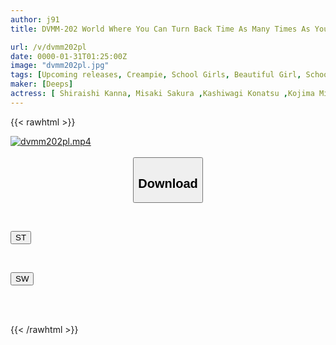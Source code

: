 ```yaml
---
author: j91
title: DVMM-202 World Where You Can Turn Back Time As Many Times As You Want. With The Time Leap Ability You Can Rape And Cum Inside And Make It All Seem Like It Never Happened, So You Can Do Whatever You Want To The Girls In Your Class!

url: /v/dvmm202pl
date: 0000-01-31T01:25:00Z
image: "dvmm202pl.jpg"
tags: [Upcoming releases, Creampie, School Girls, Beautiful Girl, School Uniform, Fantasy	]
maker: [Deeps]
actress: [ Shiraishi Kanna, Misaki Sakura ,Kashiwagi Konatsu ,Kojima Miko, Mochizuki Tsubomi, Manase Yuuri ]
---
```



{{< rawhtml >}}

<div class="video" data-videoid="pending_link.html">
    <a href="javascript:;">
        <img src="/v/dvmm202pl/dvmm202pl.jpg" width="WIDTH" height="HEIGHT" alt="dvmm202pl.mp4" loading="lazy">
    </a>
</div>

<script type="text/javascript" src="https://j91.asia/asset/on-demand-pend.js"></script>

<br>
  <link rel="stylesheet" href="https://j91.asia/asset/bs5.css">
  
  <center>
  <button class="btn btn-primary" type="button" data-bs-toggle="collapse" data-bs-target=".multi-collapse" aria-expanded="false" aria-controls="multiCollapseExample1 multiCollapseExample2"><h2>Download</h2></button></center>
</p>
<div class="row">
  <div class="col">
    <div class="collapse multi-collapse" id="multiCollapseExample1">
      <div class="card card-body">
	      	      <br>
<div class="buttons">  
<p><a href="https://j91.asia/pending_link.html" target="_blank"><button class="btn-hover color-3"><i class="fa fa-download"></i> ST</button></a></p></div>
    </div>
  </div>
</div>
  <div class="col">
    <div class="collapse multi-collapse" id="multiCollapseExample2">
      <div class="card card-body">
	      <br>
<div class="buttons">
<p><a href="https://j91.asia/pending_link.html" target="_blank"><button class="btn-hover color-2"><i class="fa fa-download"></i> SW</button></a></p></div>
<br><br>
      </div>
    </div>
  </div>
</div>

{{< /rawhtml >}}